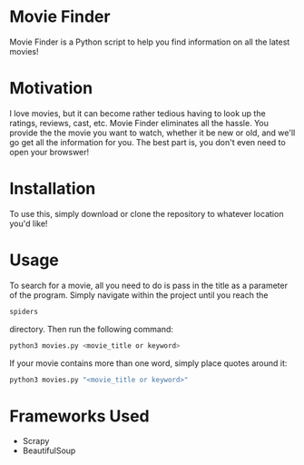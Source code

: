 # Movie Finder

Movie Finder is a Python script to help you find information on all the latest movies! 

# Motivation
I love movies, but it can become rather tedious having to look up the ratings, reviews, cast, etc. Movie Finder eliminates all the hassle. You provide the the movie you want to watch, whether it be new or old, and we'll go get all the information for you. The best part is, you don't even need to open your browswer!

# Installation
To use this, simply download or clone the repository to whatever location you'd like!

# Usage
To search for a movie, all you need to do is pass in the title as a parameter of the program. Simply navigate within the project until you reach the 
```bash 
spiders
```
directory. Then run the following command: 
```bash
python3 movies.py <movie_title or keyword>
```

If your movie contains more than one word, simply place quotes around it:
```bash
python3 movies.py "<movie_title or keyword>"
```
# Frameworks Used
+ Scrapy
+ BeautifulSoup
